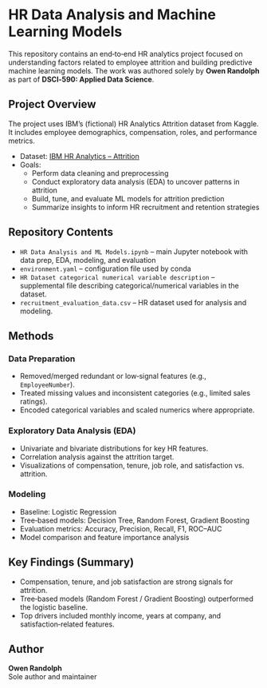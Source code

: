 # HR Data Analysis and Machine Learning Models

This repository contains an end‑to‑end HR analytics project focused on understanding factors related to employee attrition and building predictive machine learning models. The work was authored solely by **Owen Randolph** as part of **DSCI‑590: Applied Data Science**.

## Project Overview

The project uses IBM’s (fictional) HR Analytics Attrition dataset from Kaggle. It includes employee demographics, compensation, roles, and performance metrics.

- Dataset: [IBM HR Analytics – Attrition](https://www.kaggle.com/datasets/pavansubhasht/ibm-hr-analytics-attrition-dataset)
- Goals:
  - Perform data cleaning and preprocessing
  - Conduct exploratory data analysis (EDA) to uncover patterns in attrition
  - Build, tune, and evaluate ML models for attrition prediction
  - Summarize insights to inform HR recruitment and retention strategies

## Repository Contents

- `HR Data Analysis and ML Models.ipynb` – main Jupyter notebook with data prep, EDA, modeling, and evaluation
- `environment.yaml` – configuration file used by conda
- `HR Dataset categorical numerical variable description` – supplemental file describing categorical/numerical variables in the dataset.  
- `recruitment_evaluation_data.csv` – HR dataset used for analysis and modeling.  

## Methods

### Data Preparation
- Removed/merged redundant or low‑signal features (e.g., `EmployeeNumber`).
- Treated missing values and inconsistent categories (e.g., limited sales ratings).
- Encoded categorical variables and scaled numerics where appropriate.

### Exploratory Data Analysis (EDA)
- Univariate and bivariate distributions for key HR features.
- Correlation analysis against the attrition target.
- Visualizations of compensation, tenure, job role, and satisfaction vs. attrition.

### Modeling
- Baseline: Logistic Regression
- Tree‑based models: Decision Tree, Random Forest, Gradient Boosting
- Evaluation metrics: Accuracy, Precision, Recall, F1, ROC–AUC
- Model comparison and feature importance analysis

## Key Findings (Summary)
- Compensation, tenure, and job satisfaction are strong signals for attrition.
- Tree‑based models (Random Forest / Gradient Boosting) outperformed the logistic baseline.
- Top drivers included monthly income, years at company, and satisfaction‑related features.
## Author

**Owen Randolph**  
Sole author and maintainer
